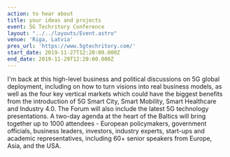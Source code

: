 ```yaml
---
action: to hear about
title: your ideas and projects
event: 5G Techritory Conference
layout: "../../layouts/Event.astro"
venue: 'Riga, Latvia'
pres_url: 'https://www.5gtechritory.com/'
start_date: 2019-11-27T12:20:00.000Z
end_date: 2019-11-29T12:20:00.000Z
---
```


I'm back at this high-level business and political discussions on 5G global deployment, including on how to turn visions into real business models, as well as the four key vertical markets which could have the biggest benefits from the introduction of 5G Smart City, Smart Mobility, Smart Healthcare and Industry 4.0. The Forum will also include the latest 5G technology presentations. A two-day agenda at the heart of the Baltics will bring together up to 1000 attendees - European policymakers, government officials, business leaders, investors, industry experts, start-ups and academic representatives, including 60+ senior speakers from Europe, Asia, and the USA.
